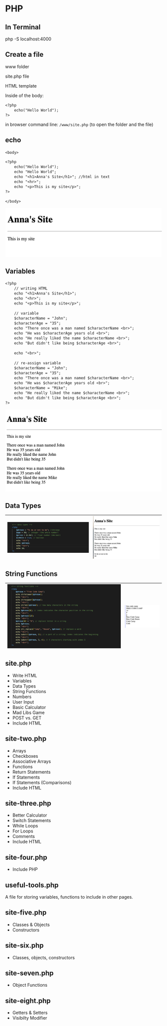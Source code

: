 # PHP

## In Terminal
php -S localhost:4000

## Create a file
www folder

site.php file

HTML template

Inside of the body: 

    <?php
        echo("Hello World");
    ?>

in browser command line: `/www/site.php` (to open the folder and the file)

## echo
`<body>`

    <?php
        echo("Hello World");
        echo "Hello World";
        echo "<h1>Anna's Site</h1>"; //html in text
        echo "<hr>";
        echo "<p>This is my site</p>";
    ?>

`</body>`

![Anna's Site](media/readme-images/Anna's-site.png)

## Variables
    <?php
        // writing HTML
        echo "<h1>Anna's Site</h1>";
        echo "<hr>";
        echo "<p>This is my site</p>";

        // variable
        $characterName = "John";
        $characterAge = "35";
        echo "There once was a man named $characterName <br>";
        echo "He was $characterAge years old <br>";
        echo "He really liked the name $characterName <br>";
        echo "But didn't like being $characterAge <br>";

        echo "<br>";
        
        // re-assign variable
        $characterName = "John";
        $characterAge = "35";
        echo "There once was a man named $characterName <br>";
        echo "He was $characterAge years old <br>";
        $characterName = "Mike";
        echo "He really liked the name $characterName <br>";
        echo "But didn't like being $characterAge <br>";
    ?>

![variables](media/readme-images/variables.png)

## Data Types

![Data Types](media/readme-images/data-types.png) | ![Data Types Site](media/readme-images/data-types-site.png)
|----|----|


## String Functions

![String Functions](media/readme-images/string-functions.png) | ![String Functions Site](media/readme-images/string-functions-site.png)
|----|----|


## site.php
- Write HTML
- Variables
- Data Types
- String Functions
- Numbers
- User Input
- Basic Calculator
- Mad Libs Game
- POST vs. GET
- Include HTML

## site-two.php
- Arrays
- Checkboxes
- Associative Arrays
- Functions
- Return Statements
- If Statements
- If Statements (Comparisons)
- Include HTML

## site-three.php
- Better Calculator
- Switch Statements
- While Loops
- For Loops
- Comments
- Include HTML

## site-four.php
- Include PHP

## useful-tools.php
A file for storing variables, functions to include in other pages.

## site-five.php
- Classes & Objects
- Constructors

## site-six.php
- Classes, objects, constructors

## site-seven.php
- Object Functions

## site-eight.php
- Getters & Setters
- Visibilty Modifier